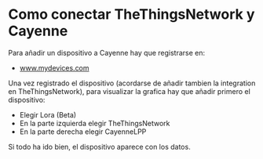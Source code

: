 # Como conectar TheThingsNetwork y Cayenne

Para añadir un dispositivo a Cayenne hay que registrarse en:
- www.mydevices.com

Una vez registrado el dispositivo (acordarse de añadir tambien la integration en TheThingsNetwork), para visualizar la grafica hay que añadir primero el dispositivo:

- Elegir Lora (Beta)
- En la parte izquierda elegir TheThingsNetwork
- En la parte derecha elegir CayenneLPP

Si todo ha ido bien, el dispositivo aparece con los datos.